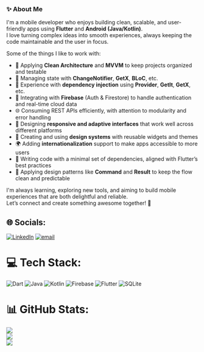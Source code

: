 ### ✨ About Me

I'm a mobile developer who enjoys building clean, scalable, and user-friendly apps using **Flutter** and **Android (Java/Kotlin)**.  
I love turning complex ideas into smooth experiences, always keeping the code maintainable and the user in focus.

Some of the things I like to work with:

- 📐 Applying **Clean Architecture** and **MVVM** to keep projects organized and testable  
- 🧠 Managing state with **ChangeNotifier**, **GetX**, **BLoC**, etc.  
- 🧩 Experience with **dependency injection** using **Provider**, **GetIt**, **GetX**, etc.  
- 🔐 Integrating with **Firebase** (Auth & Firestore) to handle authentication and real-time cloud data  
- 🌐 Consuming REST APIs efficiently, with attention to modularity and error handling  
- 📱 Designing **responsive and adaptive interfaces** that work well across different platforms 
- 🎨 Creating and using **design systems** with reusable widgets and themes  
- 🌍 Adding **internationalization** support to make apps accessible to more users  
- 🚀 Writing code with a minimal set of dependencies, aligned with Flutter’s best practices  
- 🧪 Applying design patterns like **Command** and **Result** to keep the flow clean and predictable  

I'm always learning, exploring new tools, and aiming to build mobile experiences that are both delightful and reliable.  
Let’s connect and create something awesome together! 🙌



## 🌐 Socials:
[![LinkedIn](https://img.shields.io/badge/LinkedIn-%230077B5.svg?logo=linkedin&logoColor=white)](https://www.linkedin.com/in/jorge-dantas-57940b171/) [![email](https://img.shields.io/badge/Email-D14836?logo=gmail&logoColor=white)](mailto:engjorgedantas@gmail.com) 

# 💻 Tech Stack:
![Dart](https://img.shields.io/badge/dart-%230175C2.svg?style=for-the-badge&logo=dart&logoColor=white) ![Java](https://img.shields.io/badge/java-%23ED8B00.svg?style=for-the-badge&logo=openjdk&logoColor=white) ![Kotlin](https://img.shields.io/badge/kotlin-%237F52FF.svg?style=for-the-badge&logo=kotlin&logoColor=white) ![Firebase](https://img.shields.io/badge/firebase-%23039BE5.svg?style=for-the-badge&logo=firebase) ![Flutter](https://img.shields.io/badge/Flutter-%2302569B.svg?style=for-the-badge&logo=Flutter&logoColor=white) ![SQLite](https://img.shields.io/badge/sqlite-%2307405e.svg?style=for-the-badge&logo=sqlite&logoColor=white)
# 📊 GitHub Stats:
![](https://github-readme-stats.vercel.app/api?username=jorgednts&theme=nightowl&hide_border=false&include_all_commits=false&count_private=false)<br/>
![](https://nirzak-streak-stats.vercel.app/?user=jorgednts&theme=nightowl&hide_border=false)<br/>
![](https://github-readme-stats.vercel.app/api/top-langs/?username=jorgednts&theme=nightowl&hide_border=false&include_all_commits=false&count_private=false&layout=compact)

<!-- Proudly created with GPRM ( https://gprm.itsvg.in ) -->
